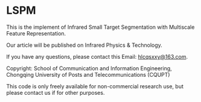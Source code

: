 # LSPM
This is the implement of Infrared Small Target Segmentation with Multiscale Feature Representation.

Our article will be published on Infrared Physics & Technology. 

If you have any questions, please contact this Email: hlcqsxxy@163.com.

Copyright: School of Communication and Information Engineering, Chongqing University of Posts and Telecommunications (CQUPT)

This code is only freely available for non-commercial research use, but please contact us if for other purposes.
